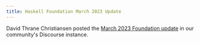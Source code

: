 ```yaml
---
title: Haskell Foundation March 2023 Update
---
```


David Thrane Christiansen posted the <a href='https://discourse.haskell.org/t/haskell-foundation-march-2023-update/6141' target='_blank'>March 2023 Foundation update</a> in our community's Discourse instance.

